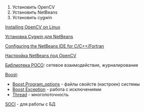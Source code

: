   1. Установить OpenCV
  1. Установить NetBeans
  1. Установить cygwin

[Installing OpenCV on Linux](http://opencv.willowgarage.com/wiki/InstallGuide_Linux)

[Установка Cygwin для NetBeans](http://netbeans.mojgorod.ru/cygwin.html)

[Configuring the NetBeans IDE for C/C++/Fortran](http://netbeans.org/community/releases/67/cpp-setup-instructions.html)

[Настройка NetBeans под OpenCV](http://francocedillo.wordpress.com/2010/05/27/opencv-2-1-on-netbeans-on-windows/)

[Библиотека POCO](http://pocoproject.org/download/index.html):  сетевое взаимодействие, журналирование

[Boost](http://www.boost.org/):
  * [Boost.Program\_options](http://www.boost.org/doc/libs/1_45_0/doc/html/program_options.html) - файлы свойств (настроек) системы
  * [Boost Exception](http://www.boost.org/doc/libs/1_45_0/libs/exception/doc/boost-exception.html) - работа с исключениями
  * [Thread](http://www.boost.org/doc/libs/1_45_0/doc/html/thread.html) - многопоточность

[SOCI](http://soci.sourceforge.net/) - для работы с БД